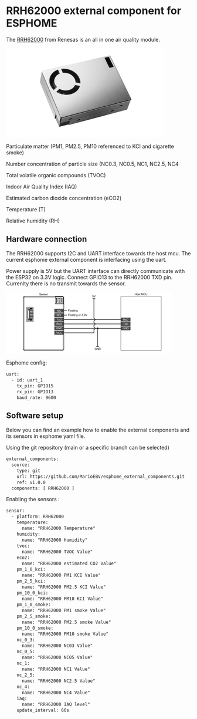 # RRH62000 external component for ESPHOME

The [RRH62000](https://www.renesas.com/en/products/sensor-products/environmental-sensors/intelligent-sensor-modules/rrh62000-all-one-integrated-sensor-module-pm2-5-rht-tvoc-and-eco2-detection) from Renesas is an all in one air quality module.

![RRH62000-module-angle](RRH62000-module-angle.jpg)

Particulate matter (PM1, PM2.5, PM10 referenced to KCI and cigarette smoke)

Number concentration of particle size (NC0.3, NC0.5, NC1, NC2.5, NC4

Total volatile organic compounds (TVOC)

Indoor Air Quality Index (IAQ) 

Estimated carbon dioxide concentration (eCO2)

Temperature (T) 

Relative humidity (RH)

## Hardware connection

The RRH62000 supports I2C and UART interface towards the host mcu. 
The current esphome external component is interfacing using the uart.

Power supply is 5V but the UART interface can directly communicate with the ESP32 on 3.3V logic.
Connect GPIO13 to the RRH62000 TXD pin.
Currenlty there is no transmit towards the sensor.

![connection](connection.png)

Esphome config:
```
uart:
  - id: uart_1
    tx_pin: GPIO15
    rx_pin: GPIO13
    baud_rate: 9600
```
## Software setup

Below you can find an example how to enable the external components and its sensors in esphome yaml file.

Using the git repository (main or a specific branch can be selected)
```
external_components:
  source:
    type: git
    url: https://github.com/MarioEBV/esphome_external_components.git
    ref: v1.0.0
  components: [ RRH62000 ]
```

Enabling the sensors :
```
sensor:
  - platform: RRH62000
    temperature:
      name: "RRH62000 Temperature" 
    humidity:
      name: "RRH62000 Humidity"
    tvoc:
      name: "RRH62000 TVOC Value"
    eco2:
      name: "RRH62000 estimated CO2 Value"
    pm_1_0_kci:
      name: "RRH62000 PM1 KCI Value"
    pm_2_5_kci:
      name: "RRH62000 PM2.5 KCI Value"
    pm_10_0_kci:
      name: "RRH62000 PM10 KCI Value"
    pm_1_0_smoke:
      name: "RRH62000 PM1 smoke Value"
    pm_2_5_smoke:
      name: "RRH62000 PM2.5 smoke Value"
    pm_10_0_smoke:
      name: "RRH62000 PM10 smoke Value"
    nc_0_3:
      name: "RRH62000 NC03 Value"
    nc_0_5:
      name: "RRH62000 NC05 Value"
    nc_1:
      name: "RRH62000 NC1 Value"
    nc_2_5:
      name: "RRH62000 NC2.5 Value"
    nc_4:
      name: "RRH62000 NC4 Value"
    iaq:
      name: "RRH62000 IAQ level"
    update_interval: 60s
```

